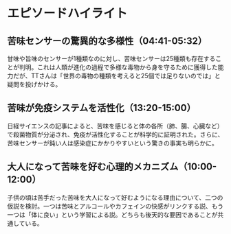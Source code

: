 # エピソードハイライト

## 苦味センサーの驚異的な多様性（04:41-05:32）
甘味や旨味のセンサーが1種類なのに対し、苦味センサーは25種類も存在することが判明。これは人類が進化の過程で多様な毒物から身を守るために獲得した能力だが、TTさんは「世界の毒物の種類を考えると25個では足りないのでは」と疑問を投げかける。

## 苦味が免疫システムを活性化（13:20-15:00）
日経サイエンスの記事によると、苦味を感じると体の各所（肺、腸、心臓など）で殺菌物質が分泌され、免疫が活性化することが科学的に証明された。さらに、苦味センサーが鈍い人は感染症にかかりやすいという驚きの事実も明らかに。

## 大人になって苦味を好む心理的メカニズム（10:00-12:00）
子供の頃は苦手だった苦味を大人になって好むようになる理由について、二つの仮説を検討。一つは苦味とアルコールやカフェインの快感がリンクする説、もう一つは「体に良い」という学習による説。どちらも後天的な要因であることが共通している。
